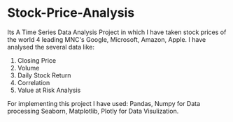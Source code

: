 # Stock-Price-Analysis
Its A Time Series Data Analysis Project in which I have taken stock prices of the world 4 leading MNC's Google, Microsoft, Amazon, Apple.
I have analysed the several data like:
1. Closing Price
2. Volume
3. Daily Stock Return
4. Correlation
5. Value at Risk Analysis

For implementing this project I have used: Pandas, Numpy for Data processing 
                                           Seaborn, Matplotlib, Plotly for Data Visulization.
